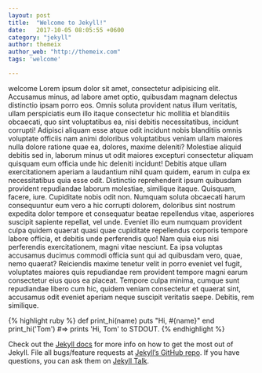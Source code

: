```yaml
---
layout: post
title:  "Welcome to Jekyll!"
date:   2017-10-05 08:05:55 +0600
category: "jekyll"
author: themeix
author_web: "http://themeix.com"
tags: 'welcome'

---
```

welcome Lorem ipsum dolor sit amet, consectetur adipisicing elit. Accusamus minus, ad labore amet optio, quibusdam magnam delectus distinctio ipsam porro eos. Omnis soluta provident natus illum veritatis, ullam perspiciatis eum illo itaque consectetur hic mollitia et blanditiis obcaecati, quo sint voluptatibus ea, nisi debitis necessitatibus, incidunt corrupti! Adipisci aliquam esse atque odit incidunt nobis blanditiis omnis voluptate officiis nam animi doloribus voluptatibus veniam ullam maiores nulla dolore ratione quae ea, dolores, maxime deleniti? Molestiae aliquid debitis sed in, laborum minus ut odit maiores excepturi consectetur aliquam quisquam eum officia unde hic deleniti incidunt! Debitis atque ullam exercitationem aperiam a laudantium nihil quam quidem, earum in culpa ex necessitatibus quia esse odit. Distinctio reprehenderit ipsum quibusdam provident repudiandae laborum molestiae, similique itaque. Quisquam, facere, iure. Cupiditate nobis odit non. Numquam soluta obcaecati harum consequuntur eum vero a hic corrupti dolorem, doloribus sint nostrum expedita dolor tempore et consequatur beatae repellendus vitae, asperiores suscipit sapiente repellat, vel unde. Eveniet illo eum numquam provident culpa quidem quaerat quasi quae cupiditate repellendus corporis tempore labore officia, et debitis unde perferendis quo! Nam quia eius nisi perferendis exercitationem, magni vitae nesciunt. Ea ipsa voluptas accusamus ducimus commodi officia sunt qui ad quibusdam vero, quae, nemo quaerat? Reiciendis maxime tenetur velit in porro eveniet vel fugit, voluptates maiores quis repudiandae rem provident tempore magni earum consectetur eius quos ea placeat. Tempore culpa minima, cumque sunt repudiandae libero cum hic, quidem veniam consectetur et quaerat sint, accusamus odit eveniet aperiam neque suscipit veritatis saepe. Debitis, rem similique.

{% highlight ruby %}
def print_hi(name)
  puts "Hi, #{name}"
end
print_hi('Tom')
#=> prints 'Hi, Tom' to STDOUT.
{% endhighlight %}

Check out the [Jekyll docs][jekyll-docs] for more info on how to get the most out of Jekyll. File all bugs/feature requests at [Jekyll’s GitHub repo][jekyll-gh]. If you have questions, you can ask them on [Jekyll Talk][jekyll-talk].

[jekyll-docs]: https://jekyllrb.com/docs/home
[jekyll-gh]:   https://github.com/jekyll/jekyll
[jekyll-talk]: https://talk.jekyllrb.com/

